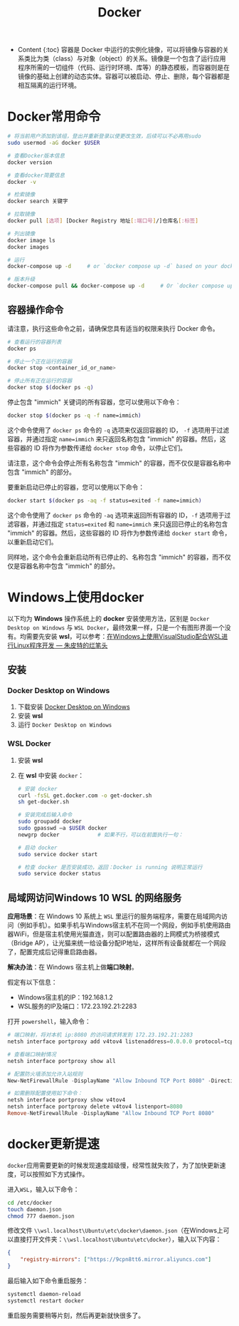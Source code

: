 ﻿---
layout:		post
category:	"soft"
title:		"Docker"

tags:		[]
---
- Content
{:toc}
容器是 Docker 中运行的实例化镜像，可以将镜像与容器的关系类比为类（class）与对象（object）的关系。镜像是一个包含了运行应用程序所需的一切组件（代码、运行时环境、库等）的静态模板，而容器则是在镜像的基础上创建的动态实体。容器可以被启动、停止、删除，每个容器都是相互隔离的运行环境。



# Docker常用命令

```bash
# 将当前用户添加到该组，登出并重新登录以使更改生效，后续可以不必再用sudo
sudo usermod -aG docker $USER

# 查看Docker版本信息
docker version

# 查看docker简要信息
docker -v

# 检索镜像
docker search 关键字

# 拉取镜像
docker pull [选项] [Docker Registry 地址[:端口号]/]仓库名[:标签]

# 列出镜像
docker image ls
docker images

# 运行
docker-compose up -d     # or `docker compose up -d` based on your docker-compose version

# 版本升级
docker-compose pull && docker-compose up -d     # Or `docker compose up -d`

```



## 容器操作命令

请注意，执行这些命令之前，请确保您具有适当的权限来执行 Docker 命令。

```bash
# 查看运行的容器列表
docker ps

# 停止一个正在运行的容器
docker stop <container_id_or_name>

# 停止所有正在运行的容器
docker stop $(docker ps -q)
```



停止包含 "immich" 关键词的所有容器，您可以使用以下命令：

```bash
docker stop $(docker ps -q -f name=immich)
```

这个命令使用了 `docker ps` 命令的 `-q` 选项来仅返回容器的 ID， `-f` 选项用于过滤容器，并通过指定 `name=immich` 来只返回名称包含 "immich" 的容器。然后，这些容器的 ID 将作为参数传递给 `docker stop` 命令，以停止它们。

请注意，这个命令会停止所有名称包含 "immich" 的容器，而不仅仅是容器名称中包含 "immich" 的部分。



要重新启动已停止的容器，您可以使用以下命令：

```bash
docker start $(docker ps -aq -f status=exited -f name=immich)
```

这个命令使用了 `docker ps` 命令的 `-aq` 选项来返回所有容器的 ID，`-f` 选项用于过滤容器，并通过指定 `status=exited` 和 `name=immich` 来只返回已停止的名称包含 "immich" 的容器。然后，这些容器的 ID 将作为参数传递给 `docker start` 命令，以重新启动它们。

同样地，这个命令会重新启动所有已停止的、名称包含 "immich" 的容器，而不仅仅是容器名称中包含 "immich" 的部分。





# Windows上使用docker

以下均为 **Windows** 操作系统上的 **docker** 安装使用方法，区别是 `Docker Desktop on Windows` 与 `WSL Docker`，最终效果一样，只是一个有图形界面一个没有。均需要先安装 **wsl**，可以参考：[在Windows上使用VisualStudio配合WSL进行Linux程序开发 — 朱皮特的烂笔头](https://zhupite.com/program/develop-linux-app-using-visualstudio-wsl-on-windows.html)

## 安装

### Docker Desktop on Windows

1. 下载安装   [Docker Desktop on Windows](https://docs.docker.com/desktop/install/windows-install/) 
2. 安装 **wsl**
3. 运行  `Docker Desktop on Windows` 



### WSL Docker 

1. 安装 **wsl** 

2. 在 **wsl** 中安装 `docker`：

   ```bash
   # 安装 docker
   curl -fsSL get.docker.com -o get-docker.sh
   sh get-docker.sh
   
   # 安装完成后输入命令
   sudo groupadd docker
   sudo gpasswd –a $USER docker
   newgrp docker			# 如果不行，可以在前面执行一句： 
   
   # 启动 docker
   sudo service docker start
   
   # 检查 docker 是否安装成功，返回：Docker is running 说明正常运行
   sudo service docker status
   ```



## 局域网访问Windows 10 WSL 的网络服务

**应用场景**：在 Windows 10 系统上 `WSL` 里运行的服务端程序，需要在局域网内访问（例如手机）。如果手机与Windows宿主机不在同一个网段，例如手机使用路由器WiFi，但是宿主机使用光猫直连，则可以配置路由器的上网模式为桥接模式（Bridge AP），让光猫来统一给设备分配IP地址，这样所有设备就都在一个网段了，配置完成后记得重启路由器。



**解决办法**：在 Windows 宿主机上做**端口映射**。

假定有以下信息：

- Windows宿主机的IP：192.168.1.2
- WSL服务的IP及端口：172.23.192.21:2283

打开 `powershell`，输入命令：

```powershell
# 端口映射，将对本机 ip:8080 的访问请求转发到 172.23.192.21:2283
netsh interface portproxy add v4tov4 listenaddress=0.0.0.0 protocol=tcp listenport=8080 connectport=2283 connectaddress=172.23.192.21

# 查看端口映射情况
netsh interface portproxy show all

# 配置防火墙添加允许入站规则
New-NetFirewallRule -DisplayName "Allow Inbound TCP Port 8080" -Direction Inbound -Action Allow -Protocol TCP -LocalPort 8080

# 如需删除配置使用如下命令：
netsh interface portproxy show v4tov4
netsh interface portproxy delete v4tov4 listenport=8080
Remove-NetFirewallRule -DisplayName "Allow Inbound TCP Port 8080"
```



# docker更新提速

`docker`应用需要更新的时候发现速度超级慢，经常性就失败了，为了加快更新速度，可以按照如下方式操作。

进入`WSL`，输入以下命令：

```bash
cd /etc/docker
touch daemon.json
chmod 777 daemon.json
```

修改文件 `\\wsl.localhost\Ubuntu\etc\docker\daemon.json`（在Windows上可以直接打开文件夹：`\\wsl.localhost\Ubuntu\etc\docker`），输入以下内容：

```json
{
    "registry-mirrors": ["https://9cpn8tt6.mirror.aliyuncs.com"]
}
```

最后输入如下命令重启服务：

```bash
systemctl daemon-reload
systemctl restart docker
```


重启服务需要稍等片刻，然后再更新就快很多了。
